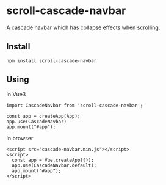 # scroll-cascade-navbar

A cascade navbar which has collapse effects when scrolling.

## Install

```shell
npm install scroll-cascade-navbar
```

## Using

In Vue3

```
import CascadeNavbar from 'scroll-cascade-navbar';

const app = createApp(App);
app.use(CascadeNavbar)
app.mount("#app");
```

In browser

```
<script src="cascade-navbar.min.js"></script>
<script>
  const app = Vue.createApp({});
  app.use(CascadeNavbar.default);
  app.mount("#app");
</script>
```
